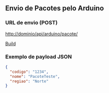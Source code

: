 ## Envio de Pacotes pelo Arduino
  

### URL de envio (POST)
[http://dominio/api/arduino/pacote/](URL)

[Build](https://chatgpt.com/share/68e8501f-69f4-8013-a1f5-a64da7b2f5ac)

### Exemplo de payload JSON
```json
{
  "codigo": "1234",
  "nome": "PacoteTeste",
  "regiao": "Norte"
}
